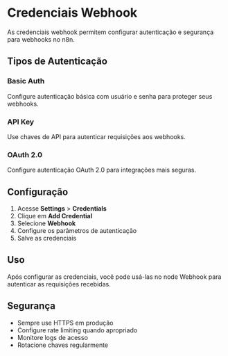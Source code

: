 # Credenciais Webhook

As credenciais webhook permitem configurar autenticação e segurança para webhooks no n8n.

## Tipos de Autenticação

### Basic Auth
Configure autenticação básica com usuário e senha para proteger seus webhooks.

### API Key
Use chaves de API para autenticar requisições aos webhooks.

### OAuth 2.0
Configure autenticação OAuth 2.0 para integrações mais seguras.

## Configuração

1. Acesse **Settings** > **Credentials**
2. Clique em **Add Credential**
3. Selecione **Webhook**
4. Configure os parâmetros de autenticação
5. Salve as credenciais

## Uso

Após configurar as credenciais, você pode usá-las no node Webhook para autenticar as requisições recebidas.

## Segurança

- Sempre use HTTPS em produção
- Configure rate limiting quando apropriado
- Monitore logs de acesso
- Rotacione chaves regularmente 